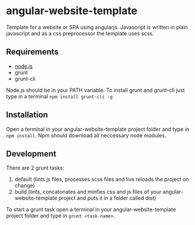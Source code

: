 angular-website-template
========================

Template for a website or SPA using angularjs.
Javascript is written in plain javascript and as a css preprocessor the template uses scss.

Requirements
------------

* [node.js](http://nodejs.org/)
* grunt
* grunt-cli

Node.js should be in your PATH variable.
To install grunt and grunt-cli just type in a terminal `npm install grunt-cli -g`

Installation
------------

Open a terminal in your angular-website-template project folder and type in `npm install`.
Npm should download all neccessary node modules.

Development
-----------

There are 2 grunt tasks:

1. default (lints js files, processes scss files and live reloads the project on change)
2. build (lints, concatonates and minfies css and js files of your angular-website-template project and puts it in a folder called dist)

To start a grunt task open a terminal in your angular-website-template project folder and type in `grunt <task-name>`. 
